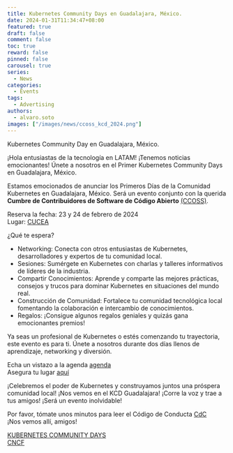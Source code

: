 ```yaml
---
title: Kubernetes Community Days en Guadalajara, México.
date: 2024-01-31T11:34:47+08:00
featured: true
draft: false
comment: false
toc: true
reward: false
pinned: false
carousel: true
series:
  - News
categories:
  - Events
tags: 
  - Advertising
authors:
  - alvaro.soto
images: ["/images/news/ccoss_kcd_2024.png"]
---
```


Kubernetes Community Day en Guadalajara, México.

<!--more-->

¡Hola entusiastas de la tecnología en LATAM! ¡Tenemos noticias emocionantes!
Únete a nosotros en el Primer Kubernetes Community Days en Guadalajara, México.

Estamos emocionados de anunciar los Primeros Días de la Comunidad Kubernetes en Guadalajara, México. Será un evento conjunto con la querida **Cumbre de Contribuidores de Software de Código Abierto** [(CCOSS)](https://ccoss.org/).

Reserva la fecha: 23 y 24 de febrero de 2024\
Lugar: [CUCEA](https://ccoss.org/blog/sede-2023/)

¿Qué te espera?
 - Networking: Conecta con otros entusiastas de Kubernetes, desarrolladores y expertos de tu comunidad local.
 - Sesiones: Sumérgete en Kubernetes con charlas y talleres informativos de líderes de la industria.
 - Compartir Conocimientos: Aprende y comparte las mejores prácticas, consejos y trucos para dominar Kubernetes en situaciones del mundo real.
 - Construcción de Comunidad: Fortalece tu comunidad tecnológica local fomentando la colaboración e intercambio de conocimientos.
 - Regalos: ¡Consigue algunos regalos geniales y quizás gana emocionantes premios!

Ya seas un profesional de Kubernetes o estés comenzando tu trayectoria, este evento es para ti. Únete a nosotros durante dos días llenos de aprendizaje, networking y diversión.

Echa un vistazo a la agenda [agenda](https://ccoss.org/agenda/)\
Asegura tu lugar [aquí](https://ccoss.org/tickets/)

¡Celebremos el poder de Kubernetes y construyamos juntos una próspera comunidad local! ¡Nos vemos en el KCD Guadalajara!
¡Corre la voz y trae a tus amigos! ¡Será un evento inolvidable!

Por favor, tómate unos minutos para leer el Código de Conducta [CdC](https://ccoss.org/coc/)\
¡Nos vemos allí, amigos!

[KUBERNETES COMMUNITY DAYS](https://www.cncf.io/kcds/)\
[CNCF](https://www.cncf.io/)
